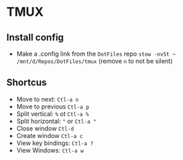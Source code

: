 # TMUX

## Install config

- Make a .config link from the `DotFiles` repo
 `stow -nvSt ~ /mnt/d/Repos/DotFiles/tmux` (remove `n` to not be silent)

## Shortcus

- Move to next: `Ctl-a n`
- Move to previous `Ctl-a p`
- Split vertical: `%` ot `Ctl-a %`
- Split horizontal: `"` or `Ctl-a "`
- Close window `Ctl-d`
- Create window `Ctl-a c`
- View key bindings: `Ctl-a ?`
- View Windows: `Ctl-a w`
